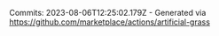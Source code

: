 Commits: 2023-08-06T12:25:02.179Z - Generated via https://github.com/marketplace/actions/artificial-grass
<br>
